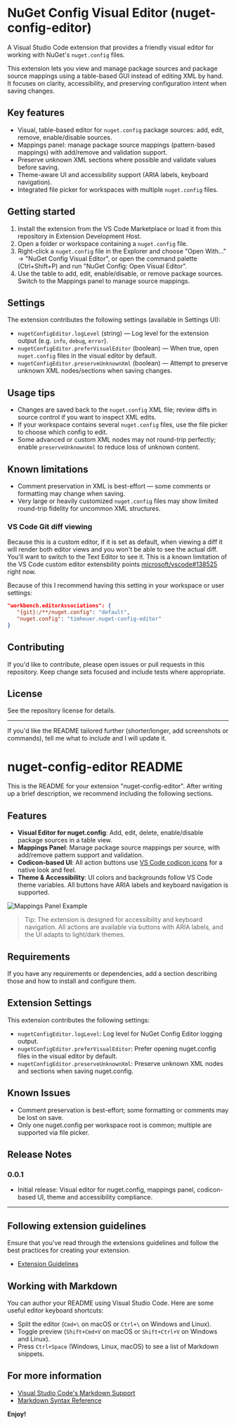 # NuGet Config Visual Editor (nuget-config-editor)

A Visual Studio Code extension that provides a friendly visual editor for working with NuGet's `nuget.config` files.

This extension lets you view and manage package sources and package source mappings using a table-based GUI instead of editing XML by hand. It focuses on clarity, accessibility, and preserving configuration intent when saving changes.

## Key features

- Visual, table-based editor for `nuget.config` package sources: add, edit, remove, enable/disable sources.
- Mappings panel: manage package source mappings (pattern-based mappings) with add/remove and validation support.
- Preserve unknown XML sections where possible and validate values before saving.
- Theme-aware UI and accessibility support (ARIA labels, keyboard navigation).
- Integrated file picker for workspaces with multiple `nuget.config` files.

## Getting started

1. Install the extension from the VS Code Marketplace or load it from this repository in Extension Development Host.
2. Open a folder or workspace containing a `nuget.config` file.
3. Right-click a `nuget.config` file in the Explorer and choose "Open With..." → "NuGet Config Visual Editor", or open the command palette (Ctrl+Shift+P) and run "NuGet Config: Open Visual Editor".
4. Use the table to add, edit, enable/disable, or remove package sources. Switch to the Mappings panel to manage source mappings.

## Settings

The extension contributes the following settings (available in Settings UI):

- `nugetConfigEditor.logLevel` (string) — Log level for the extension output (e.g. `info`, `debug`, `error`).
- `nugetConfigEditor.preferVisualEditor` (boolean) — When true, open `nuget.config` files in the visual editor by default.
- `nugetConfigEditor.preserveUnknownXml` (boolean) — Attempt to preserve unknown XML nodes/sections when saving changes.

## Usage tips

- Changes are saved back to the `nuget.config` XML file; review diffs in source control if you want to inspect XML edits.
- If your workspace contains several `nuget.config` files, use the file picker to choose which config to edit.
- Some advanced or custom XML nodes may not round-trip perfectly; enable `preserveUnknownXml` to reduce loss of unknown content.

## Known limitations

- Comment preservation in XML is best-effort — some comments or formatting may change when saving.
- Very large or heavily customized `nuget.config` files may show limited round-trip fidelity for uncommon XML structures.

### VS Code Git diff viewing

Because this is a custom editor, if it is set as default, when viewing a diff it will render both editor views and you won't be able to see the actual diff.  You'll want to switch to the Text Editor to see it.  This is a known limitation of the VS Code custom editor extensbility points [microsoft/vscode#138525](https://github.com/microsoft/vscode/issues/138525) right now.

Because of this I recommend having this setting in your workspace or user settings:

```json
"workbench.editorAssociations": {
   "{git}:/**/nuget.config": "default",
   "nuget.config": "timheuer.nuget-config-editor"
}
```

## Contributing

If you'd like to contribute, please open issues or pull requests in this repository. Keep change sets focused and include tests where appropriate.

## License

See the repository license for details.

---

If you'd like the README tailored further (shorter/longer, add screenshots or commands), tell me what to include and I will update it.
# nuget-config-editor README

This is the README for your extension "nuget-config-editor". After writing up a brief description, we recommend including the following sections.


## Features

- **Visual Editor for nuget.config**: Add, edit, delete, enable/disable package sources in a table view.
- **Mappings Panel**: Manage package source mappings per source, with add/remove pattern support and validation.
- **Codicon-based UI**: All action buttons use [VS Code codicon icons](https://microsoft.github.io/vscode-codicons/dist/codicon.html) for a native look and feel.
- **Theme & Accessibility**: UI colors and backgrounds follow VS Code theme variables. All buttons have ARIA labels and keyboard navigation is supported.

![Mappings Panel Example](images/mappings-panel-example.png)

> Tip: The extension is designed for accessibility and keyboard navigation. All actions are available via buttons with ARIA labels, and the UI adapts to light/dark themes.

## Requirements

If you have any requirements or dependencies, add a section describing those and how to install and configure them.


## Extension Settings

This extension contributes the following settings:

- `nugetConfigEditor.logLevel`: Log level for NuGet Config Editor logging output.
- `nugetConfigEditor.preferVisualEditor`: Prefer opening nuget.config files in the visual editor by default.
- `nugetConfigEditor.preserveUnknownXml`: Preserve unknown XML nodes and sections when saving nuget.config.


## Known Issues

- Comment preservation is best-effort; some formatting or comments may be lost on save.
- Only one nuget.config per workspace root is common; multiple are supported via file picker.


## Release Notes

### 0.0.1

- Initial release: Visual editor for nuget.config, mappings panel, codicon-based UI, theme and accessibility compliance.

---

## Following extension guidelines

Ensure that you've read through the extensions guidelines and follow the best practices for creating your extension.

* [Extension Guidelines](https://code.visualstudio.com/api/references/extension-guidelines)

## Working with Markdown

You can author your README using Visual Studio Code. Here are some useful editor keyboard shortcuts:

* Split the editor (`Cmd+\` on macOS or `Ctrl+\` on Windows and Linux).
* Toggle preview (`Shift+Cmd+V` on macOS or `Shift+Ctrl+V` on Windows and Linux).
* Press `Ctrl+Space` (Windows, Linux, macOS) to see a list of Markdown snippets.

## For more information

* [Visual Studio Code's Markdown Support](http://code.visualstudio.com/docs/languages/markdown)
* [Markdown Syntax Reference](https://help.github.com/articles/markdown-basics/)

**Enjoy!**
